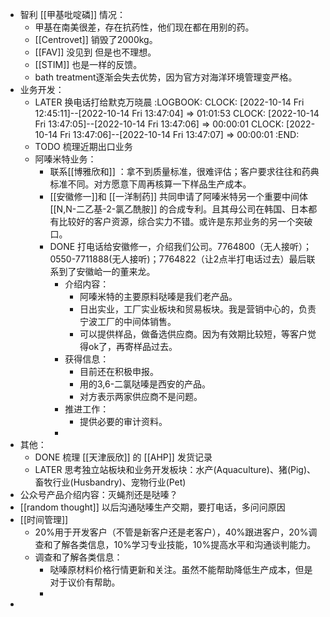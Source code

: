 - 智利 [[甲基吡啶磷]] 情况：
	- 甲基在南美很差，存在抗药性，他们现在都在用别的药。
	- [[Centrovet]] 销毁了2000kg。
	- [[FAV]] 没见到 但是也不理想。
	- [[STIM]] 也是一样的反馈。
	- bath treatment逐渐会失去优势，因为官方对海洋环境管理变严格。
- 业务开发：
	- LATER  换电话打给默克万晓晨
	  :LOGBOOK:
	  CLOCK: [2022-10-14 Fri 12:45:11]--[2022-10-14 Fri 13:47:04] =>  01:01:53
	  CLOCK: [2022-10-14 Fri 13:47:05]--[2022-10-14 Fri 13:47:06] =>  00:00:01
	  CLOCK: [2022-10-14 Fri 13:47:06]--[2022-10-14 Fri 13:47:07] =>  00:00:01
	  :END:
	- TODO 梳理近期出口业务
	- 阿嗪米特业务：
		- 联系[[博雅欣和]] ：拿不到质量标准，很难评估；客户要求往往和药典标准不同。对方愿意下周再核算一下样品生产成本。
		- [[安徽修一]]和 [[一洋制药]] 共同申请了阿嗪米特另一个重要中间体 [[N,N-二乙基-2-氯乙酰胺]] 的合成专利。且其母公司在韩国、日本都有比较好的客户资源，综合实力不错。或许是东邦业务的另一个突破口。
		- DONE 打电话给安徽修一，介绍我们公司。7764800（无人接听）；0550-7711888(无人接听)；7764822（让2点半打电话过去）最后联系到了安徽峆一的董来龙。
			- 介绍内容：
				- 阿嗪米特的主要原料哒嗪是我们老产品。
				- 日出实业，工厂实业板块和贸易板块。我是营销中心的，负责宁波工厂的中间体销售。
				- 可以提供样品，做备选供应商。因为有效期比较短，等客户觉得ok了，再寄样品过去。
			- 获得信息：
				- 目前还在积极申报。
				- 用的3,6-二氯哒嗪是西安的产品。
				- 对方表示两家供应商不是问题。
			- 推进工作：
				- 提供必要的审计资料。
			-
- 其他：
	- DONE 梳理 [[天津辰欣]] 的 [[AHP]] 发货记录
	- LATER 思考独立站板块和业务开发板块：水产(Aquaculture)、猪(Pig)、畜牧行业(Husbandry)、宠物行业(Pet)
- 公众号产品介绍内容：灭蝇剂还是哒嗪？
- [[random thought]] 以后沟通哒嗪生产交期，要打电话，多问问原因
- [[时间管理]]
	- 20%用于开发客户（不管是新客户还是老客户），40%跟进客户，20%调查和了解各类信息，10%学习专业技能，10%提高水平和沟通谈判能力。
	- 调查和了解各类信息：
		- 哒嗪原材料价格行情更新和关注。虽然不能帮助降低生产成本，但是对于议价有帮助。
		-
-